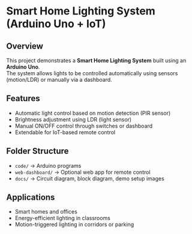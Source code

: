 #  Smart Home Lighting System (Arduino Uno + IoT)

##  Overview
This project demonstrates a **Smart Home Lighting System** built using an **Arduino Uno**.  
The system allows lights to be controlled automatically using sensors (motion/LDR) or manually via a dashboard.



## Features
- Automatic light control based on motion detection (PIR sensor)  
- Brightness adjustment using LDR (light sensor)  
- Manual ON/OFF control through switches or dashboard  
- Extendable for IoT-based remote control  



## Folder Structure
- `code/` → Arduino programs  
- `web-dashboard/` → Optional web app for remote control  
- `docs/` → Circuit diagram, block diagram, demo setup images  



## Applications
- Smart homes and offices  
- Energy-efficient lighting in classrooms  
- Motion-triggered lighting in corridors or parking  

